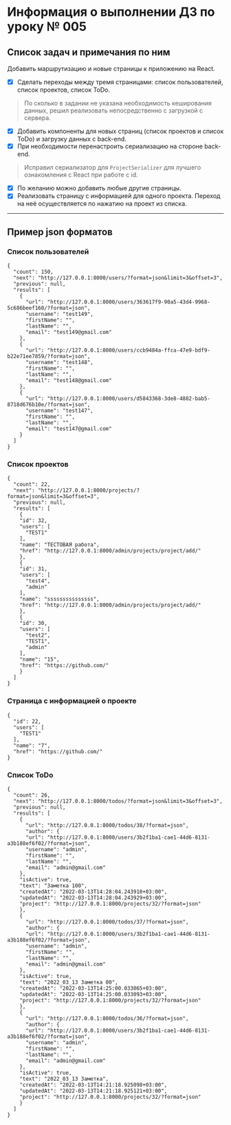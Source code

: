 # Информация о выполнении ДЗ по уроку № 005

## Список задач и примечания по ним

Добавить маршрутизацию и новые страницы к приложению на React.

- [x] Сделать переходы между тремя страницами: список пользователей, список проектов, список ToDo.

> По сколько в задании не указана необходимость кеширования данных,
> решил реализовать непосредственно с загрузкой с сервера.

- [x] Добавить компоненты для новых страниц (список проектов и список ToDo) и загрузку данных с back-end.
- [x] При необходимости перенастроить сериализацию на стороне back-end.

> Исправил сериализатор для `ProjectSerializer` для лучшего ознакомления с React при работе с id.

- [x] По желанию можно добавить любые другие страницы.
- [x] Реализовать страницу с информацией для одного проекта. Переход на неё осуществляется по нажатию на проект из
  списка.

----

## Пример json форматов

### Список пользователей

```
{
  "count": 150,
  "next": "http://127.0.0.1:8000/users/?format=json&limit=3&offset=3",
  "previous": null,
  "results": [
    {
      "url": "http://127.0.0.1:8000/users/363617f9-90a5-43d4-9968-5c686beef160/?format=json",
      "username": "test149",
      "firstName": "",
      "lastName": "",
      "email": "test149@gmail.com"
    },
    {
      "url": "http://127.0.0.1:8000/users/ccb9484a-ffca-47e9-bdf9-b22e71ee7859/?format=json",
      "username": "test148",
      "firstName": "",
      "lastName": "",
      "email": "test148@gmail.com"
    },
    {
      "url": "http://127.0.0.1:8000/users/d5843368-3de8-4882-bab5-8718d676b10e/?format=json",
      "username": "test147",
      "firstName": "",
      "lastName": "",
      "email": "test147@gmail.com"
    }
  ]
}
```

### Список проектов

```
{
  "count": 22,
  "next": "http://127.0.0.1:8000/projects/?format=json&limit=3&offset=3",
  "previous": null,
  "results": [
    {
    "id": 32,
    "users": [
      "TEST1"
    ],
    "name": "ТЕСТОВАЯ работа",
    "href": "http://127.0.0.1:8000/admin/projects/project/add/"
    },
    {
    "id": 31,
    "users": [
      "test4",
      "admin"
    ],
    "name": "sssssssssssssss",
    "href": "http://127.0.0.1:8000/admin/projects/project/add/"
    },
    {
    "id": 30,
    "users": [
      "test2",
      "TEST1",
      "admin"
    ],
    "name": "15",
    "href": "https://github.com/"
    }
  ]
}
```

### Страница с информацией о проекте

```
{
  "id": 22,
  "users": [
    "TEST1"
  ],
  "name": "7",
  "href": "https://github.com/"
}
```

### Список ToDo

```
{
  "count": 26,
  "next": "http://127.0.0.1:8000/todos/?format=json&limit=3&offset=3",
  "previous": null,
  "results": [
    {
      "url": "http://127.0.0.1:8000/todos/38/?format=json",
      "author": {
      "url": "http://127.0.0.1:8000/users/3b2f1ba1-cae1-44d6-8131-a3b188ef6f02/?format=json",
      "username": "admin",
      "firstName": "",
      "lastName": "",
      "email": "admin@gmail.com"
    },
    "isActive": true,
    "text": "Заметка 100",
    "createdAt": "2022-03-13T14:28:04.243910+03:00",
    "updatedAt": "2022-03-13T14:28:04.243929+03:00",
    "project": "http://127.0.0.1:8000/projects/32/?format=json"
    },
    {
      "url": "http://127.0.0.1:8000/todos/37/?format=json",
      "author": {
      "url": "http://127.0.0.1:8000/users/3b2f1ba1-cae1-44d6-8131-a3b188ef6f02/?format=json",
      "username": "admin",
      "firstName": "",
      "lastName": "",
      "email": "admin@gmail.com"
    },
    "isActive": true,
    "text": "2022_03_13 Заметка 00",
    "createdAt": "2022-03-13T14:25:00.033065+03:00",
    "updatedAt": "2022-03-13T14:25:00.033093+03:00",
    "project": "http://127.0.0.1:8000/projects/32/?format=json"
    },
    {
      "url": "http://127.0.0.1:8000/todos/36/?format=json",
      "author": {
      "url": "http://127.0.0.1:8000/users/3b2f1ba1-cae1-44d6-8131-a3b188ef6f02/?format=json",
      "username": "admin",
      "firstName": "",
      "lastName": "",
      "email": "admin@gmail.com"
    },
    "isActive": true,
    "text": "2022_03_13 Заметка",
    "createdAt": "2022-03-13T14:21:18.925098+03:00",
    "updatedAt": "2022-03-13T14:21:18.925121+03:00",
    "project": "http://127.0.0.1:8000/projects/32/?format=json"
    }
  ]
}
```
